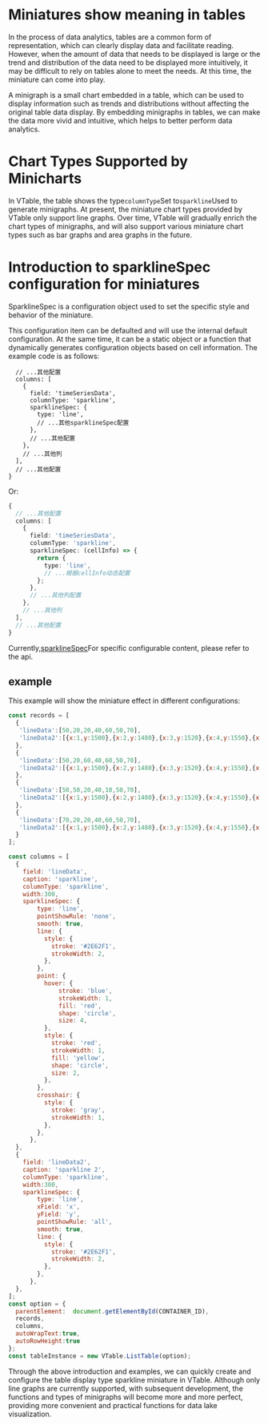# Miniatures show meaning in tables

In the process of data analytics, tables are a common form of representation, which can clearly display data and facilitate reading. However, when the amount of data that needs to be displayed is large or the trend and distribution of the data need to be displayed more intuitively, it may be difficult to rely on tables alone to meet the needs. At this time, the miniature can come into play.

A minigraph is a small chart embedded in a table, which can be used to display information such as trends and distributions without affecting the original table data display. By embedding minigraphs in tables, we can make the data more vivid and intuitive, which helps to better perform data analytics.

# Chart Types Supported by Minicharts

In VTable, the table shows the type`columnType`Set to`sparkline`Used to generate minigraphs. At present, the miniature chart types provided by VTable only support line graphs. Over time, VTable will gradually enrich the chart types of minigraphs, and will also support various miniature chart types such as bar graphs and area graphs in the future.

# Introduction to sparklineSpec configuration for miniatures

SparklineSpec is a configuration object used to set the specific style and behavior of the miniature.

This configuration item can be defaulted and will use the internal default configuration. At the same time, it can be a static object or a function that dynamically generates configuration objects based on cell information. The example code is as follows:

```typescript{
  // ...其他配置
  columns: [
    {
      field: 'timeSeriesData',
      columnType: 'sparkline',
      sparklineSpec: {
        type: 'line',
        // ...其他sparklineSpec配置
      },
      // ...其他配置
    },
    // ...其他列
  ],
  // ...其他配置
}
```

Or:

```typescript
{
  // ...其他配置
  columns: [
    {
      field: 'timeSeriesData',
      columnType: 'sparkline',
      sparklineSpec: (cellInfo) => {
        return {
          type: 'line',
          // ...根据cellInfo动态配置
        };
      },
      // ...其他列配置
    },
    // ...其他列
  ],
  // ...其他配置
}
```

Currently,[sparklineSpec](TODO)For specific configurable content, please refer to the api.

## example

This example will show the miniature effect in different configurations:

```javascript livedemo template=vtable
const records = [
  {
   'lineData':[50,20,20,40,60,50,70],
   'lineData2':[{x:1,y:1500},{x:2,y:1480},{x:3,y:1520},{x:4,y:1550},{x:5,y:1600}],
  },
  {
   'lineData':[50,20,60,40,60,50,70],
   'lineData2':[{x:1,y:1500},{x:2,y:1480},{x:3,y:1520},{x:4,y:1550},{x:5,y:1600}],
  },
  {
   'lineData':[50,50,20,40,10,50,70],
   'lineData2':[{x:1,y:1500},{x:2,y:1480},{x:3,y:1520},{x:4,y:1550},{x:5,y:1600}],
  },
  {
   'lineData':[70,20,20,40,60,50,70],
   'lineData2':[{x:1,y:1500},{x:2,y:1480},{x:3,y:1520},{x:4,y:1550},{x:5,y:1600}],
  }
];

const columns = [
  {
    field: 'lineData',
    caption: 'sparkline',
    columnType: 'sparkline',
    width:300,
    sparklineSpec: {
        type: 'line',
        pointShowRule: 'none',
        smooth: true,
        line: {
          style: {
            stroke: '#2E62F1',
            strokeWidth: 2,
          },
        },
        point: {
          hover: {
              stroke: 'blue',
              strokeWidth: 1,
              fill: 'red',
              shape: 'circle',
              size: 4,
          },
          style: {
            stroke: 'red',
            strokeWidth: 1,
            fill: 'yellow',
            shape: 'circle',
            size: 2,
          },
        },
        crosshair: {
          style: {
            stroke: 'gray',
            strokeWidth: 1,
          },
        },
      },
  },
  {
    field: 'lineData2',
    caption: 'sparkline 2',
    columnType: 'sparkline',
    width:300,
    sparklineSpec: {
        type: 'line', 
        xField: 'x',
        yField: 'y',
        pointShowRule: 'all',
        smooth: true,
        line: {
          style: {
            stroke: '#2E62F1',
            strokeWidth: 2,
          },
        },
      },
  },
];
const option = {
  parentElement:  document.getElementById(CONTAINER_ID),
  records,
  columns,
  autoWrapText:true,
  autoRowHeight:true
};
const tableInstance = new VTable.ListTable(option);

```

Through the above introduction and examples, we can quickly create and configure the table display type sparkline miniature in VTable. Although only line graphs are currently supported, with subsequent development, the functions and types of minigraphs will become more and more perfect, providing more convenient and practical functions for data lake visualization.
